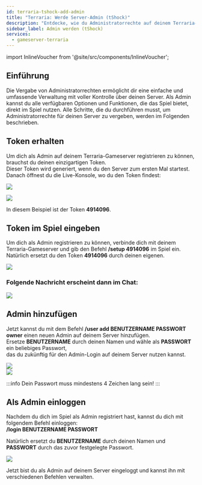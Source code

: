```yaml
---
id: terraria-tshock-add-admin
title: "Terraria: Werde Server-Admin (tShock)"
description: "Entdecke, wie du Administratorrechte auf deinem Terraria-Gameserver vergibst für volle Kontrolle und Verwaltung → Jetzt mehr erfahren"
sidebar_label: Admin werden (tShock)
services:
  - gameserver-terraria
---
```


import InlineVoucher from '@site/src/components/InlineVoucher';

## Einführung
Die Vergabe von Administratorrechten ermöglicht dir eine einfache und umfassende Verwaltung mit voller Kontrolle über deinen Server. Als Admin kannst du alle verfügbaren Optionen und Funktionen, die das Spiel bietet, direkt im Spiel nutzen. Alle Schritte, die du durchführen musst, um Administratorrechte für deinen Server zu vergeben, werden im Folgenden beschrieben.  
<InlineVoucher />

## Token erhalten

Um dich als Admin auf deinem Terraria-Gameserver registrieren zu können, brauchst du deinen einzigartigen Token.  
Dieser Token wird generiert, wenn du den Server zum ersten Mal startest. Danach öffnest du die Live-Konsole, wo du den Token findest:

![](https://screensaver01.zap-hosting.com/index.php/s/5cEQYgBgxAYQRcx/preview)

![](https://screensaver01.zap-hosting.com/index.php/s/HEYwEWe5c3DPZ6E/preview)

In diesem Beispiel ist der Token **4914096**.

## Token im Spiel eingeben

Um dich als Admin registrieren zu können, verbinde dich mit deinem Terraria-Gameserver und gib den Befehl **/setup 4914096** im Spiel ein.  
Natürlich ersetzt du den Token **4914096** durch deinen eigenen.

![](https://screensaver01.zap-hosting.com/index.php/s/tadkJkQf5cE3dTB/preview)

### Folgende Nachricht erscheint dann im Chat:

![](https://screensaver01.zap-hosting.com/index.php/s/JDfKNpaeB63pCeB/preview)


## Admin hinzufügen

Jetzt kannst du mit dem Befehl **/user add BENUTZERNAME PASSWORT owner** einen neuen Admin auf deinem Server hinzufügen.  
Ersetze **BENUTZERNAME** durch deinen Namen und wähle als **PASSWORT** ein beliebiges Passwort,  
das du zukünftig für den Admin-Login auf deinem Server nutzen kannst.

![](https://screensaver01.zap-hosting.com/index.php/s/iX62CLtn577NfFQ/preview)  
![](https://screensaver01.zap-hosting.com/index.php/s/xeP8Y8sx66LkSJQ/preview)

:::info
Dein Passwort muss mindestens 4 Zeichen lang sein!
:::

## Als Admin einloggen

Nachdem du dich im Spiel als Admin registriert hast, kannst du dich mit folgendem Befehl einloggen:  
**/login BENUTZERNAME PASSWORT**

Natürlich ersetzt du **BENUTZERNAME** durch deinen Namen und **PASSWORT** durch das zuvor festgelegte Passwort.

![](https://screensaver01.zap-hosting.com/index.php/s/ewTra2Fi2yia9jS/preview)

Jetzt bist du als Admin auf deinem Server eingeloggt und kannst ihn mit verschiedenen Befehlen verwalten.

<InlineVoucher />